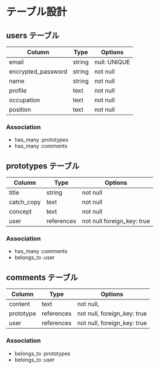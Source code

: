 # テーブル設計

## users テーブル

| Column             | Type   | Options     |
| ------------------ | ------ | ----------- |
|email               | string | null: UNIQUE|
| encrypted_password | string | not null    |
| name               | string | not null    |
| profile            | text   | not null    |
| occupation         | text   | not null    |
| position           | text   | not null    |
### Association

- has_many :prototypes
- has_many :comments

## prototypes テーブル

| Column   | Type        | Options                      |
| ------   | ------      | ---------------------------- |
| title    | string      | not null                     |
|catch_copy| text        | not null                     |
| concept  | text        | not null                     |
| user     | references  | not null  foreign_key: true  |
### Association

- has_many :comments
- belongs_to :user

## comments テーブル

| Column        | Type       | Options                        |
| ------        | ---------- | ------------------------------ |
| content       | text       | not null,                      |
| prototype     | references | not null,    foreign_key: true |
| user          | references | not null,    foreign_key: true |
### Association

- belongs_to :prototypes
- belongs_to :user
